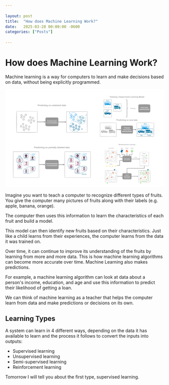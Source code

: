 ```yaml
---

layout: post
title:  "How does Machine Learning Work?"
date:   2025-03-28 00:00:00 -0600
categories: ["Posts"] 

---
```


# How does Machine Learning Work?
Machine learning is a way for computers to learn and make decisions based on data, without being explicitly programmed. 

![](/images/2025/types-machine-learning.png)

Imagine you want to teach a computer to recognize different types of fruits. You give the computer many pictures of fruits along with their labels (e.g. apple, banana, orange). 

The computer then uses this information to learn the characteristics of each fruit and build a model. 

This model can then identify new fruits based on their characteristics. Just like a child learns from their experiences, the computer learns from the data it was trained on. 

Over time, it can continue to improve its understanding of the fruits by learning from more and more data. This is how machine learning algorithms can become more accurate over time. Machine Learning also makes predictions. 

For example, a machine learning algorithm can look at data about a person's income, education, and age and use this information to predict their likelihood of getting a loan. 

We can think of machine learning as a teacher that helps the computer learn from data and make predictions or decisions on its own.

## Learning Types
A system can learn in 4 different ways, depending on the data it has available to learn and the process it follows to convert the inputs into outputs:
- Supervised learning
- Unsupervised learning
- Semi-supervised learning
- Reinforcement learning

Tomorrow I will tell you about the first type, supervised learning.

